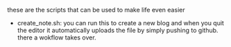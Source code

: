 these are the scripts that can be used to make life even easier
- create_note.sh: you can run this to create a new blog and when you quit the editor it automatically uploads the file by simply pushing to github. there a wokflow takes over.
